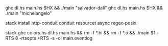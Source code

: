 
ghc dl.hs main.hs $HX && ./main "salvador-dali"
ghc dl.hs main.hs  $HX && ./main "michelangelo"


stack install http-conduit conduit resourcet async regex-posix

stack ghc colors.hs dl.hs main.hs && rm -f *.hi && rm -f *.o && ./main $1 -RTS 8 -rtsopts +RTS -s -ol main.eventlog

